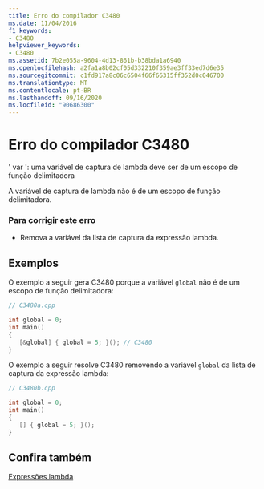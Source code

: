 ```yaml
---
title: Erro do compilador C3480
ms.date: 11/04/2016
f1_keywords:
- C3480
helpviewer_keywords:
- C3480
ms.assetid: 7b2e055a-9604-4d13-861b-b38bda1a6940
ms.openlocfilehash: a2fa1a8b02cf05d332210f359ae3ff33ed7d6e35
ms.sourcegitcommit: c1fd917a8c06c6504f66f66315ff352d0c046700
ms.translationtype: MT
ms.contentlocale: pt-BR
ms.lasthandoff: 09/16/2020
ms.locfileid: "90686300"
---
```

# <a name="compiler-error-c3480"></a>Erro do compilador C3480

' var ': uma variável de captura de lambda deve ser de um escopo de função delimitadora

A variável de captura de lambda não é de um escopo de função delimitadora.

### <a name="to-correct-this-error"></a>Para corrigir este erro

- Remova a variável da lista de captura da expressão lambda.

## <a name="examples"></a>Exemplos

O exemplo a seguir gera C3480 porque a variável `global` não é de um escopo de função delimitadora:

```cpp
// C3480a.cpp

int global = 0;
int main()
{
   [&global] { global = 5; }(); // C3480
}
```

O exemplo a seguir resolve C3480 removendo a variável `global` da lista de captura da expressão lambda:

```cpp
// C3480b.cpp

int global = 0;
int main()
{
   [] { global = 5; }();
}
```

## <a name="see-also"></a>Confira também

[Expressões lambda](../../cpp/lambda-expressions-in-cpp.md)

